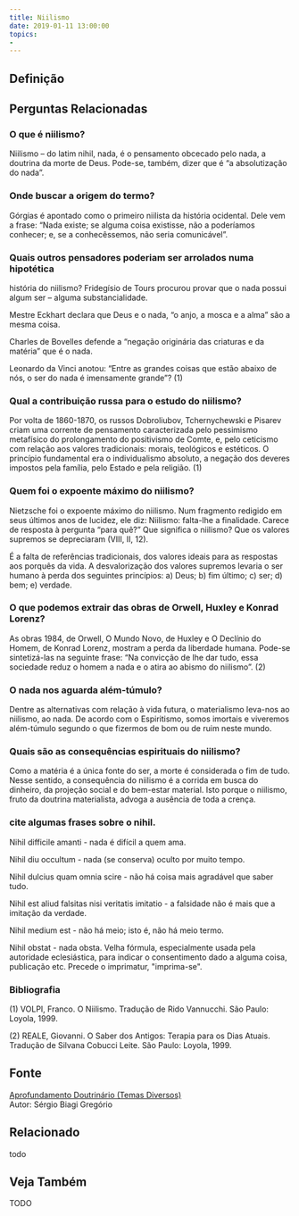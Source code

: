 ```yaml
---
title: Niilismo
date: 2019-01-11 13:00:00
topics: 
- 
---
```


## Definição


## Perguntas Relacionadas

### O que é niilismo?
Niilismo – do latim nihil, nada, é o pensamento obcecado pelo nada,
a doutrina da morte de Deus. Pode-se, também, dizer que é “a
absolutização do nada”.

### Onde buscar a origem do termo?
Górgias é apontado como o primeiro niilista da história ocidental. Dele
vem a frase: “Nada existe; se alguma coisa existisse, não a poderíamos
conhecer; e, se a conhecêssemos, não seria comunicável”.

### Quais outros pensadores poderiam ser arrolados numa hipotética
história do niilismo?
Fridegísio de Tours procurou provar que o nada possui algum ser – alguma
substancialidade.

Mestre Eckhart declara que Deus e o nada, “o anjo, a mosca e a alma” são
a mesma coisa.

Charles de Bovelles defende a “negação originária das criaturas e da
matéria” que é o nada.

Leonardo da Vinci anotou: “Entre as grandes coisas que estão abaixo de
nós, o ser do nada é imensamente grande”? (1)

### Qual a contribuição russa para o estudo do niilismo?
Por volta de 1860-1870, os russos Dobroliubov, Tchernychewski e Pisarev
criam uma corrente de pensamento caracterizada pelo pessimismo
metafísico do prolongamento do positivismo de Comte, e, pelo ceticismo
com relação aos valores tradicionais: morais, teológicos e estéticos. O
princípio fundamental era o individualismo absoluto, a negação dos
deveres impostos pela família, pelo Estado e pela religião. (1)

### Quem foi o expoente máximo do niilismo?
Nietzsche foi o expoente máximo do niilismo. Num fragmento redigido em
seus últimos anos de lucidez, ele diz: Niilismo: falta-lhe a
finalidade. Carece de resposta à pergunta “para quê?” Que significa o
niilismo? Que os valores supremos se depreciaram (VIII, II, 12).

É a falta de referências tradicionais, dos valores ideais para as
respostas aos porquês da vida. A desvalorização dos valores supremos
levaria o ser humano à perda dos seguintes princípios: a) Deus; b) fim
último; c) ser; d) bem; e) verdade.

### O que podemos extrair das obras de Orwell, Huxley e Konrad Lorenz?
As obras 1984, de Orwell, O Mundo Novo, de Huxley e O Declínio do
Homem, de Konrad Lorenz, mostram a perda da liberdade humana. Pode-se
sintetizá-las na seguinte frase: “Na convicção de lhe dar tudo, essa
sociedade reduz o homem a nada e o atira ao abismo do niilismo”. (2)

### O nada nos aguarda além-túmulo?
Dentre as alternativas com relação à vida futura, o materialismo
leva-nos ao niilismo, ao nada. De acordo com o Espiritismo, somos
imortais e viveremos além-túmulo segundo o que fizermos de bom ou de
ruim neste mundo.

### Quais são as consequências espirituais do niilismo?
Como a matéria é a única fonte do ser, a morte é considerada o fim de
tudo. Nesse sentido, a consequência do niilismo é a corrida em busca do
dinheiro, da projeção social e do bem-estar material. Isto porque o
niilismo, fruto da doutrina materialista, advoga a ausência de toda a
crença.

### cite algumas frases sobre o nihil.

Nihil difficile amanti - nada é difícil a quem ama.

Nihil diu occultum - nada (se conserva) oculto por muito tempo.

Nihil dulcius quam omnia scire - não há coisa mais agradável que
saber tudo.

Nihil est aliud falsitas nisi veritatis imitatio - a falsidade não
é mais que a imitação da verdade.

Nihil medium est - não há meio; isto é, não há meio termo.

Nihil obstat - nada obsta. Velha fórmula, especialmente usada pela
autoridade eclesiástica, para indicar o consentimento dado a alguma
coisa, publicação etc. Precede o imprimatur, "imprima-se".


### Bibliografia
(1) VOLPI, Franco. O Niilismo. Tradução de Rido Vannucchi. São Paulo:
Loyola, 1999.

(2) REALE, Giovanni. O Saber dos Antigos: Terapia para os Dias Atuais.
Tradução de Silvana Cobucci Leite. São Paulo: Loyola, 1999.

## Fonte
[Aprofundamento Doutrinário (Temas Diversos)](https://sites.google.com/view/aprofundamentodoutrinario/niilismo)  
Autor: Sérgio Biagi Gregório



## Relacionado
todo

## Veja Também
TODO


